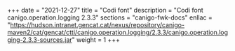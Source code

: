 +++
date        = "2021-12-27"
title       = "Codi font"
description = "Codi font canigo.operation.logging 2.3.3"
sections    = "canigo-fwk-docs"
enllac		= "https://hudson.intranet.gencat.cat/nexus/repository/canigo-maven2/cat/gencat/ctti/canigo.operation.logging/2.3.3/canigo.operation.logging-2.3.3-sources.jar"
weight		= 1
+++
